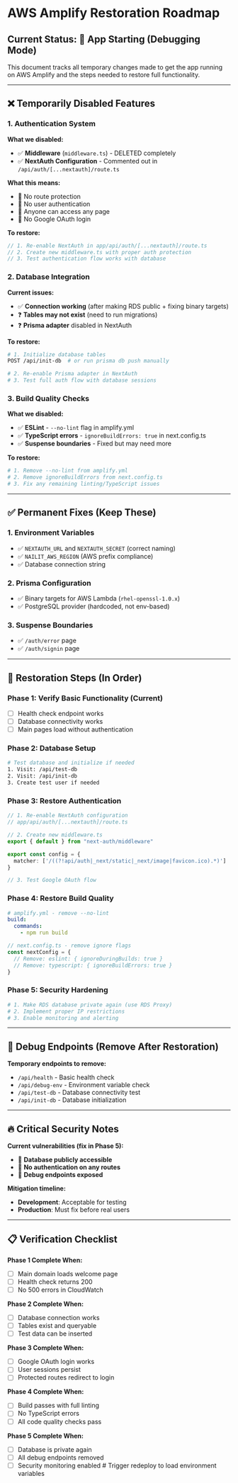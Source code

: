 # AWS Amplify Restoration Roadmap

## Current Status: 🚧 App Starting (Debugging Mode)

This document tracks all temporary changes made to get the app running on AWS Amplify and the steps needed to restore full functionality.

---

## ❌ Temporarily Disabled Features

### 1. **Authentication System**
**What we disabled:**
- ✅ **Middleware** (`middleware.ts`) - DELETED completely
- ✅ **NextAuth Configuration** - Commented out in `/api/auth/[...nextauth]/route.ts`

**What this means:**
- 🚫 No route protection
- 🚫 No user authentication
- 🚫 Anyone can access any page
- 🚫 No Google OAuth login

**To restore:**
```typescript
// 1. Re-enable NextAuth in app/api/auth/[...nextauth]/route.ts
// 2. Create new middleware.ts with proper auth protection
// 3. Test authentication flow works with database
```

### 2. **Database Integration**
**Current issues:**
- ✅ **Connection working** (after making RDS public + fixing binary targets)
- ❓ **Tables may not exist** (need to run migrations)
- ❓ **Prisma adapter** disabled in NextAuth

**To restore:**
```bash
# 1. Initialize database tables
POST /api/init-db  # or run prisma db push manually

# 2. Re-enable Prisma adapter in NextAuth
# 3. Test full auth flow with database sessions
```

### 3. **Build Quality Checks**
**What we disabled:**
- ✅ **ESLint** - `--no-lint` flag in amplify.yml
- ✅ **TypeScript errors** - `ignoreBuildErrors: true` in next.config.ts
- ✅ **Suspense boundaries** - Fixed but may need more

**To restore:**
```bash
# 1. Remove --no-lint from amplify.yml
# 2. Remove ignoreBuildErrors from next.config.ts  
# 3. Fix any remaining linting/TypeScript issues
```

---

## ✅ Permanent Fixes (Keep These)

### 1. **Environment Variables**
- ✅ `NEXTAUTH_URL` and `NEXTAUTH_SECRET` (correct naming)
- ✅ `NAILIT_AWS_REGION` (AWS prefix compliance)
- ✅ Database connection string

### 2. **Prisma Configuration**
- ✅ Binary targets for AWS Lambda (`rhel-openssl-1.0.x`)
- ✅ PostgreSQL provider (hardcoded, not env-based)

### 3. **Suspense Boundaries**
- ✅ `/auth/error` page
- ✅ `/auth/signin` page

---

## 🎯 Restoration Steps (In Order)

### **Phase 1: Verify Basic Functionality** (Current)
- [ ] Health check endpoint works
- [ ] Database connectivity works
- [ ] Main pages load without authentication

### **Phase 2: Database Setup**
```bash
# Test database and initialize if needed
1. Visit: /api/test-db
2. Visit: /api/init-db  
3. Create test user if needed
```

### **Phase 3: Restore Authentication**
```typescript
// 1. Re-enable NextAuth configuration
// app/api/auth/[...nextauth]/route.ts

// 2. Create new middleware.ts
export { default } from "next-auth/middleware"

export const config = {
  matcher: ['/((?!api/auth|_next/static|_next/image|favicon.ico).*)']
}

// 3. Test Google OAuth flow
```

### **Phase 4: Restore Build Quality**
```yaml
# amplify.yml - remove --no-lint
build:
  commands:
    - npm run build
```

```typescript
// next.config.ts - remove ignore flags
const nextConfig = {
  // Remove: eslint: { ignoreDuringBuilds: true }
  // Remove: typescript: { ignoreBuildErrors: true }
}
```

### **Phase 5: Security Hardening**
```bash
# 1. Make RDS database private again (use RDS Proxy)
# 2. Implement proper IP restrictions
# 3. Enable monitoring and alerting
```

---

## 🧪 Debug Endpoints (Remove After Restoration)

**Temporary endpoints to remove:**
- `/api/health` - Basic health check
- `/api/debug-env` - Environment variable check  
- `/api/test-db` - Database connectivity test
- `/api/init-db` - Database initialization

---

## 🔥 Critical Security Notes

**Current vulnerabilities (fix in Phase 5):**
- 🚨 **Database publicly accessible**
- 🚨 **No authentication on any routes**
- 🚨 **Debug endpoints exposed**

**Mitigation timeline:**
- **Development**: Acceptable for testing
- **Production**: Must fix before real users

---

## 📋 Verification Checklist

**Phase 1 Complete When:**
- [ ] Main domain loads welcome page
- [ ] Health check returns 200
- [ ] No 500 errors in CloudWatch

**Phase 2 Complete When:**
- [ ] Database connection works
- [ ] Tables exist and queryable
- [ ] Test data can be inserted

**Phase 3 Complete When:**
- [ ] Google OAuth login works
- [ ] User sessions persist
- [ ] Protected routes redirect to login

**Phase 4 Complete When:**
- [ ] Build passes with full linting
- [ ] No TypeScript errors
- [ ] All code quality checks pass

**Phase 5 Complete When:**
- [ ] Database is private again
- [ ] All debug endpoints removed
- [ ] Security monitoring enabled # Trigger redeploy to load environment variables
